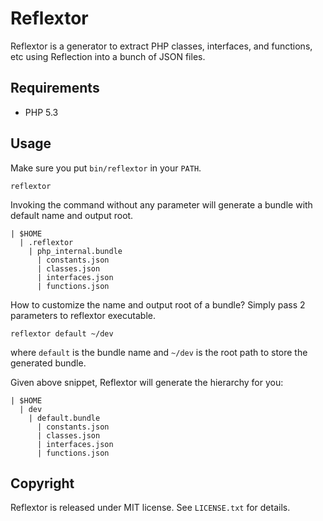 # Reflextor

Reflextor is a generator to extract PHP classes, interfaces, and functions, etc using Reflection into a bunch of JSON files.

## Requirements

* PHP 5.3

## Usage

Make sure you put `bin/reflextor` in your `PATH`.

    reflextor

Invoking the command without any parameter will generate a bundle with default name and output root.

	| $HOME
      | .reflextor
        | php_internal.bundle
          | constants.json
          | classes.json
          | interfaces.json
          | functions.json

How to customize the name and output root of a bundle? Simply pass 2 parameters to reflextor executable.

	reflextor default ~/dev

where `default` is the bundle name and `~/dev` is the root path to store the generated bundle.

Given above snippet, Reflextor will generate the hierarchy for you:

    | $HOME
      | dev
        | default.bundle
          | constants.json
          | classes.json
          | interfaces.json
          | functions.json

## Copyright

Reflextor is released under MIT license. See `LICENSE.txt` for details.
